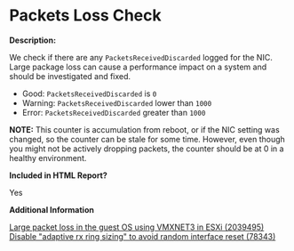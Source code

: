 # Packets Loss Check

**Description:**

We check if there are any `PacketsReceivedDiscarded` logged for the NIC. Large package loss can cause a performance impact on a system and should be investigated and fixed.

- Good: `PacketsReceivedDiscarded` is `0`
- Warning: `PacketsReceivedDiscarded` lower than `1000`
- Error: `PacketsReceivedDiscarded` greater than `1000`

**NOTE:** This counter is accumulation from reboot, or if the NIC setting was changed, so the counter can be stale for some time. However, even though you might not be actively dropping packets, the counter should be at 0 in a healthy environment.

**Included in HTML Report?**

Yes

**Additional Information**

[Large packet loss in the guest OS using VMXNET3 in ESXi (2039495)](https://kb.vmware.com/s/article/2039495)
[Disable "adaptive rx ring sizing" to avoid random interface reset (78343)](https://kb.vmware.com/s/article/78343)

